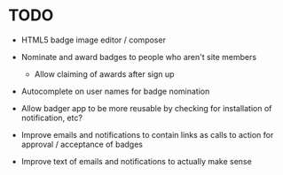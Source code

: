 # TODO

* HTML5 badge image editor / composer
* Nominate and award badges to people who aren't site members
    * Allow claiming of awards after sign up
* Autocomplete on user names for badge nomination

* Allow badger app to be more reusable by checking for installation of notification, etc?

* Improve emails and notifications to contain links as calls to action for approval / acceptance of badges
* Improve text of emails and notifications to actually make sense
